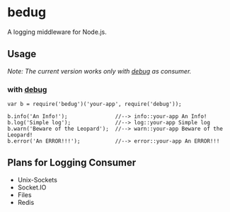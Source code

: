# bedug

A logging middleware for Node.js.

## Usage

*Note: The current version works only with [debug](https://www.npmjs.com/package/debug) as consumer.*

### with [debug](https://www.npmjs.com/package/debug)

```
var b = require('bedug')('your-app', require('debug'));

b.info('An Info!');               //--> info::your-app An Info! 
b.log('Simple log');              //--> log::your-app Simple log
b.warn('Beware of the Leopard');  //--> warn::your-app Beware of the Leopard!
b.error('An ERROR!!!');           //--> error::your-app An ERROR!!!

```

## Plans for Logging Consumer

- Unix-Sockets
- Socket.IO
- Files
- Redis




